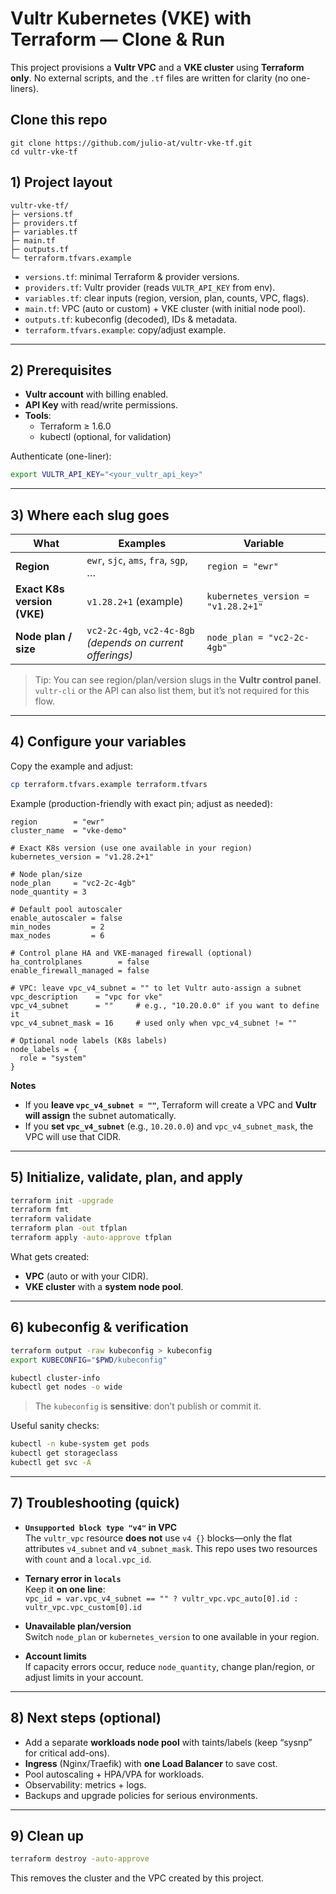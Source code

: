# Vultr Kubernetes (VKE) with Terraform — Clone & Run

This project provisions a **Vultr VPC** and a **VKE cluster** using **Terraform only**. No external scripts, and the `.tf` files are written for clarity (no one-liners).

## Clone this repo

```
git clone https://github.com/julio-at/vultr-vke-tf.git
cd vultr-vke-tf
```

## 1) Project layout

```
vultr-vke-tf/
├─ versions.tf
├─ providers.tf
├─ variables.tf
├─ main.tf
├─ outputs.tf
└─ terraform.tfvars.example
```

- `versions.tf`: minimal Terraform & provider versions.  
- `providers.tf`: Vultr provider (reads `VULTR_API_KEY` from env).  
- `variables.tf`: clear inputs (region, version, plan, counts, VPC, flags).  
- `main.tf`: VPC (auto or custom) + VKE cluster (with initial node pool).  
- `outputs.tf`: kubeconfig (decoded), IDs & metadata.  
- `terraform.tfvars.example`: copy/adjust example.

---

## 2) Prerequisites

- **Vultr account** with billing enabled.  
- **API Key** with read/write permissions.  
- **Tools**:
  - Terraform ≥ 1.6.0
  - kubectl (optional, for validation)

Authenticate (one-liner):
```bash
export VULTR_API_KEY="<your_vultr_api_key>"
```

---

## 3) Where each slug goes

| What | Examples | Variable |
|---|---|---|
| **Region** | `ewr`, `sjc`, `ams`, `fra`, `sgp`, … | `region = "ewr"` |
| **Exact K8s version (VKE)** | `v1.28.2+1` (example) | `kubernetes_version = "v1.28.2+1"` |
| **Node plan / size** | `vc2-2c-4gb`, `vc2-4c-8gb` *(depends on current offerings)* | `node_plan = "vc2-2c-4gb"` |

> Tip: You can see region/plan/version slugs in the **Vultr control panel**. `vultr-cli` or the API can also list them, but it’s not required for this flow.

---

## 4) Configure your variables

Copy the example and adjust:
```bash
cp terraform.tfvars.example terraform.tfvars
```

Example (production-friendly with exact pin; adjust as needed):
```hcl
region        = "ewr"
cluster_name  = "vke-demo"

# Exact K8s version (use one available in your region)
kubernetes_version = "v1.28.2+1"

# Node plan/size
node_plan     = "vc2-2c-4gb"
node_quantity = 3

# Default pool autoscaler
enable_autoscaler = false
min_nodes         = 2
max_nodes         = 6

# Control plane HA and VKE-managed firewall (optional)
ha_controlplanes        = false
enable_firewall_managed = false

# VPC: leave vpc_v4_subnet = "" to let Vultr auto-assign a subnet
vpc_description    = "vpc for vke"
vpc_v4_subnet      = ""     # e.g., "10.20.0.0" if you want to define it
vpc_v4_subnet_mask = 16     # used only when vpc_v4_subnet != ""

# Optional node labels (K8s labels)
node_labels = {
  role = "system"
}
```

**Notes**
- If you **leave `vpc_v4_subnet = ""`**, Terraform will create a VPC and **Vultr will assign** the subnet automatically.  
- If you **set `vpc_v4_subnet`** (e.g., `10.20.0.0`) and `vpc_v4_subnet_mask`, the VPC will use that CIDR.

---

## 5) Initialize, validate, plan, and apply

```bash
terraform init -upgrade
terraform fmt
terraform validate
terraform plan -out tfplan
terraform apply -auto-approve tfplan
```

What gets created:
- **VPC** (auto or with your CIDR).
- **VKE cluster** with a **system node pool**.

---

## 6) kubeconfig & verification

```bash
terraform output -raw kubeconfig > kubeconfig
export KUBECONFIG="$PWD/kubeconfig"

kubectl cluster-info
kubectl get nodes -o wide
```

> The `kubeconfig` is **sensitive**: don’t publish or commit it.

Useful sanity checks:
```bash
kubectl -n kube-system get pods
kubectl get storageclass
kubectl get svc -A
```

---

## 7) Troubleshooting (quick)

- **`Unsupported block type "v4"` in VPC**  
  The `vultr_vpc` resource **does not** use `v4 {}` blocks—only the flat attributes `v4_subnet` and `v4_subnet_mask`. This repo uses two resources with `count` and a `local.vpc_id`.

- **Ternary error in `locals`**  
  Keep it **on one line**:  
  `vpc_id = var.vpc_v4_subnet == "" ? vultr_vpc.vpc_auto[0].id : vultr_vpc.vpc_custom[0].id`

- **Unavailable plan/version**  
  Switch `node_plan` or `kubernetes_version` to one available in your region.

- **Account limits**  
  If capacity errors occur, reduce `node_quantity`, change plan/region, or adjust limits in your account.

---

## 8) Next steps (optional)

- Add a separate **workloads node pool** with taints/labels (keep “sysnp” for critical add-ons).  
- **Ingress** (Nginx/Traefik) with **one Load Balancer** to save cost.  
- Pool autoscaling + HPA/VPA for workloads.  
- Observability: metrics + logs.  
- Backups and upgrade policies for serious environments.

---

## 9) Clean up

```bash
terraform destroy -auto-approve
```

This removes the cluster and the VPC created by this project.
